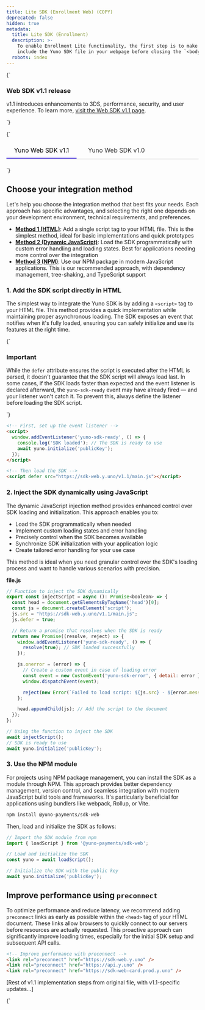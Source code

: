 ```yaml
---
title: Lite SDK (Enrollment Web) (COPY)
deprecated: false
hidden: true
metadata:
  title: Lite SDK (Enrollment)
  description: >-
    To enable Enrollment Lite functionality, the first step is to make sure to
    include the Yuno SDK file in your webpage before closing the `<body>`.
  robots: index
---
```

<HTMLBlock>{`
<body>
  <div class="infoBlockContainer ">
    <div class="verticalLine"></div>
    <div>
      <h3>Web SDK v1.1 release</h3>
      <div class="contentContainer">
        <p>
          v1.1 introduces enhancements to 3DS, performance, security, and user experience. To learn more, <a href="https://docs.y.uno/docs/yuno-web-sdk-v11">visit the Web SDK v1.1 page</a>.
        </p>
      </div>
    </div>
  </div>
</body>
`}</HTMLBlock>

<HTMLBlock>{`
<style>
  .tabs {
    display: flex;
    border-bottom: 2px solid #ddd;
    margin-bottom: 20px;
  }

  input[type="radio"] {
    display: none;
  }

  label {
    text-decoration: none;
    color: #333;
    padding: 10px 20px;
    transition: all 0.3s ease;
    font-size: 16px;
    margin-right: 10px;
    border-bottom: 2px solid transparent;
    cursor: pointer;
  }

  label:hover,
  label:focus {
    color: #000;
  }

  .tab-content {
    display: none;
  }

  /* Show content when corresponding radio button is checked */
  #webSDKv10:checked~.tab-content#webSDKv10,
  #webSDKv11:checked~.tab-content#webSDKv11 {
    display: block;
  }

  /* Style active tab */
  #webSDKv10:checked~.tabs label[for="webSDKv10"],
  #webSDKv11:checked~.tabs label[for="webSDKv11"] {
    color: #000;
    border-bottom: 2px solid #513CE1;
  }
</style>

<body>
  <input type="radio" id="webSDKv11" name="tabs" checked>
  <input type="radio" id="webSDKv10" name="tabs">

  <div class="tabs">
    <label for="webSDKv11">Yuno Web SDK v1.1</label>
    <label for="webSDKv10">Yuno Web SDK v1.0</label>
  </div>

  <div class="tab-content" id="webSDKv11">
`}</HTMLBlock>

## Choose your integration method

Let's help you choose the integration method that best fits your needs. Each approach has specific advantages, and selecting the right one depends on your development environment, technical requirements, and preferences.

* **[Method 1 (HTML)](#1-add-the-sdk-script-directly-in-html)**: Add a single script tag to your HTML file. This is the simplest method, ideal for basic implementations and quick prototypes
* **[Method 2 (Dynamic JavaScript)](#2-inject-the-sdk-dynamically-using-javascript)**: Load the SDK programmatically with custom error handling and loading states. Best for applications needing more control over the integration
* **[Method 3 (NPM)](#3-use-the-npm-module)**: Use our NPM package in modern JavaScript applications. This is our recommended approach, with dependency management, tree-shaking, and TypeScript support

### 1. Add the SDK script directly in HTML

The simplest way to integrate the Yuno SDK is by adding a `<script>` tag to your HTML file. This method provides a quick implementation while maintaining proper asynchronous loading. The SDK exposes an event that notifies when it's fully loaded, ensuring you can safely initialize and use its features at the right time.

<HTMLBlock>{`
<body>
  <div class="infoBlockContainer ">
    <div class="verticalLine"></div>
    <div>
      <h3>Important</h3>
      <div class="contentContainer">
        <p>
          While the <code>defer</code> attribute ensures the script is executed after the HTML is parsed, it doesn't guarantee that the SDK script will always load last. In some cases, if the SDK loads faster than expected and the event listener is declared afterward, the <code>yuno-sdk-ready</code> event may have already fired — and your listener won't catch it. To prevent this, always define the listener before loading the SDK script.
        </p>
      </div>
    </div>
  </div>
</body>
`}</HTMLBlock>

```html
<!-- First, set up the event listener -->
<script>
  window.addEventListener('yuno-sdk-ready', () => {
    console.log('SDK loaded'); // The SDK is ready to use
    await yuno.initialize('publicKey');
  });
</script>

<!-- Then load the SDK -->
<script defer src="https://sdk-web.y.uno/v1.1/main.js"></script>
```

### 2. Inject the SDK dynamically using JavaScript

The dynamic JavaScript injection method provides enhanced control over SDK loading and initialization. This approach enables you to:

* Load the SDK programmatically when needed
* Implement custom loading states and error handling
* Precisely control when the SDK becomes available
* Synchronize SDK initialization with your application logic
* Create tailored error handling for your use case

This method is ideal when you need granular control over the SDK's loading process and want to handle various scenarios with precision.

**file.js**

```javascript
// Function to inject the SDK dynamically
export const injectScript = async (): Promise<boolean> => {
  const head = document.getElementsByTagName('head')[0];
  const js = document.createElement('script');
  js.src = "https://sdk-web.y.uno/v1.1/main.js";
  js.defer = true;

  // Return a promise that resolves when the SDK is ready
  return new Promise((resolve, reject) => {
    window.addEventListener('yuno-sdk-ready', () => {
      resolve(true); // SDK loaded successfully
    });

    js.onerror = (error) => {
      // Create a custom event in case of loading error
      const event = new CustomEvent('yuno-sdk-error', { detail: error });
      window.dispatchEvent(event);

      reject(new Error(`Failed to load script: ${js.src} - ${error.message}`));
    };

    head.appendChild(js); // Add the script to the document
  });
};

// Using the function to inject the SDK
await injectScript();
// SDK is ready to use
await yuno.initialize('publicKey');
```

### 3. Use the NPM module

For projects using NPM package management, you can install the SDK as a module through NPM. This approach provides better dependency management, version control, and seamless integration with modern JavaScript build tools and frameworks. It's particularly beneficial for applications using bundlers like webpack, Rollup, or Vite.

```bash
npm install @yuno-payments/sdk-web
```

Then, load and initialize the SDK as follows:

```javascript
// Import the SDK module from npm
import { loadScript } from '@yuno-payments/sdk-web';

// Load and initialize the SDK
const yuno = await loadScript();

// Initialize the SDK with the public key
await yuno.initialize('publicKey');
```

## Improve performance using `preconnect`

To optimize performance and reduce latency, we recommend adding `preconnect` links as early as possible within the `<head>` tag of your HTML document. These links allow browsers to quickly connect to our servers before resources are actually requested. This proactive approach can significantly improve loading times, especially for the initial SDK setup and subsequent API calls.

```html
<!-- Improve performance with preconnect -->
<link rel="preconnect" href="https://sdk-web.y.uno" />
<link rel="preconnect" href="https://api.y.uno" />
<link rel="preconnect" href="https://sdk-web-card.prod.y.uno" />
```

\[Rest of v1.1 implementation steps from original file, with v1.1-specific updates...]

<HTMLBlock>{`
  </div>

  <div class="tab-content" id="webSDKv10">
`}</HTMLBlock>

Follow this step-by-step guide to implement and enable Yuno's Lite Web SDK v1.0 functionality in your application.

## Step 1: Include the library in your project

Ensure the Yuno SDK file is included in your webpage before closing the `</body>` tag. Refer to the example below:

```html
<script src="https://sdk-web.y.uno/v1/static/js/main.min.js"></script>
```

<HTMLBlock>{`
<body>
  <div class="infoBlockContainer ">
    <div class="verticalLine"></div>
    <div>
      <h3>TypeScript library</h3>
      <div class="contentContainer">
        <p>
          If you are using TypeScript, Yuno provides a <a href="https://www.npmjs.com/package/@yuno-payments/sdk-web-types">library</a> that you can use to see all available methods available in the Yuno Web SDK.
        </p>
      </div>
    </div>
  </div>
</body>
`}</HTMLBlock>

## Step 2: Initialize SDK with the public key

In your JavaScript application, create an instance of the `Yuno` class by providing a valid **PUBLIC\_API\_KEY**. Check the [Get your API credentials](doc:developers-credentials) guide.

Like the example below, use the initialized class that is attributed to the `yuno`constant.

```javascript
const yuno = Yuno.initialize(PUBLIC_API_KEY)
```

## Step 3: Start the checkout process

You will start the checkout process. To do it, use the `yuno.startCheckout` function and provide the necessary parameters.

The following table lists all required parameters and their descriptions. For optional parameters, go to [Complementary Features](doc:lite-checkout-sdk#complementary-features).

<Table align={["left","left"]}>
  <thead>
    <tr>
      <th>
        Parameter
      </th>

      <th>
        Description
      </th>
    </tr>
  </thead>

  <tbody>
    <tr>
      <td>
        `checkoutSession`
      </td>

      <td>
        Refers to the current payment's [checkout session](ref:create-checkout-session).
        `Example: '438413b7-4921-41e4-b8f3-28a5a0141638'`
      </td>
    </tr>

    <tr>
      <td>
        `country_code`
      </td>

      <td>
        This parameter determines the country for which the payment process is being configured. The complete list of supported countries and their country code is available on the [Country coverage](doc:country-coverage-yuno-sdk) page.
      </td>
    </tr>

    <tr>
      <td>
        `language`
      </td>

      <td>
        Defines the language to be used in the payment forms. You can set it to one of the available language options: es (Spanish), en (English), pt (Portuguese), fil (Filipino), id (Indonesian), ms (Malay), or th (Thai).
      </td>
    </tr>

    <tr>
      <td>
        `onLoading`
      </td>

      <td>
        Required to receive notifications about server calls or loading events during the payment process.
      </td>
    </tr>

    <tr>
      <td>
        `showLoading`
      </td>

      <td>
        Control the visibility of the Yuno loading/spinner page during the payment process. By default, it's `true`.
      </td>
    </tr>

    <tr>
      <td>
        `issuersFormEnable`
      </td>

      <td>
        Enables the issuer's form. By default, it's `true`.
      </td>
    </tr>

    <tr>
      <td>
        `showPaymentStatus`
      </td>

      <td>
        Shows the Yuno Payment Status page. You can use this option when continuing a payment as well. By default, it's `true`.
      </td>
    </tr>
  </tbody>
</Table>

```javascript
yuno.startCheckout({
  checkoutSession: '438413b7-4921-41e4-b8f3-28a5a0141638',
  country_code: "FR",
  language: 'fr',
  showLoading: true,
  issuersFormEnable: true,
  showPaymentStatus: true,
  onLoading: (args) => {
    console.log(args);
  }
  async yunoCreatePayment(oneTimeToken) {
    await createPayment({ oneTimeToken, checkoutSession })
    yuno.continuePayment({ showPaymentStatus: true })
  },
})
```

<HTMLBlock>{`
<body>
  <div class="infoBlockContainer">
    <div class="verticalLine"></div>
    <div>
      <h3>Customer and merchant-initiated transactions</h3>
      <div class="contentContainer">
        <p>
					Payments can be initiated by the customer (CIT) or by the merchant (MIT). You find more information about their characteristics in <a href="/docs/stored-credentials">Stored credentials</a>. 
        </p>
        <p>
					The step-by-step presented on this page refers to a customer-initiated transaction without the recurrence option. Typically, it's used in one-time online purchases, in-store purchases, ATM withdrawals, etc.
        </p>       
      </div>
    </div>
  </div>
</body>
`}</HTMLBlock>

<HTMLBlock>{`
<body>
  <div class="infoBlockContainer ">
    <div class="verticalLine"></div>
    <div>
      <h3>Rendering mode</h3>
      <div class="contentContainer">
        <p>
          By default, Yuno SDK renders as a modal. However, you can specify the element where the SDK will render. To learn how to use the Lite SDK to perform MIT operations, access the <a href="https://docs.y.uno/docs/lite-checkout-sdk#mode-of-form-rendering">Mode of form rendering</a> section.  
        </p>
      </div>
    </div>
  </div>
</body>
`}</HTMLBlock>

## Step 4: Mount the SDK

Next, you have to mount the SDK, presenting the checkout based on the payment method selected by your customer. Remember, when using the Lite SDK, you're responsible for displaying the payment methods and capturing the customer's selection. Access [Lite SDK (Payment)](doc:the-ultimate-checkout-lite) for additional information.

Use the `yuno.mountCheckoutLite()` function by selecting an HTML element and using a valid CSS selector (`#`, `.`, `[data-*]`) to display the checkout for the selected payment method.

```javascript
yuno.mountCheckoutLite({
  /**
   * can be one of 'PAYPAL' | 'PIX' | 'APPLE_PAY' | 'GOOGLE_PAY' | CARD
   */
  paymentMethodType: PAYMENT_METHOD_TYPE,
  /**
   * Vaulted token related to payment method type.
   * Only if you already have it
   * @optional 
   */
  vaultedToken: VAULTED_TOKEN,
})
```

After mounting the SDK, the selected payment method flow will start automatically.

## Step 5: Initiate the payment process

After the user has selected a payment method, remember to call `yuno.startPayment()` to initiate the payment flow. Below, you will find an example where `yuno.startPayment()` is called when the user clicks on `button-pay`:

```javascript
const PayButton = document.querySelector('#button-pay')

PayButton.addEventListener('click', () => {
  yuno.startPayment()
})
```

## Step 6: Get the OTT (one-time token)

Once the customer fills out the requested data in Yuno's payment forms, the SDK provides the one-time token. The configuration function `yunoCreatePayment(oneTimeToken)` is then triggered with the one-time token.

```javascript
yunoCreatePayment(oneTimeToken)
```

You can also use `tokenWithInformation` to receive any additional info the customer gives at checkout, such as installments or document type/number.

```javascript
yunoCreatePayment(oneTimeToken, tokenWithInformation)
```

<HTMLBlock>{`
<body>
  <div class="infoBlockContainer alert">
    <div class="verticalLineAlert"></div>
    <div>
      <h3>Important</h3>
      <div class="contentContainer">
        <p>
				The merchant is responsible for handling the loader. Yuno offers an option to use our loader; however, the merchant can use their own loader and must make the corresponding configurations.
        </p>
      </div>
    </div>
  </div>
</body>
`}</HTMLBlock>

## Step 7: Create the Payment

Once you have completed the steps described before, you will be able to create a payment. The back-to-back payment creation must be carried out using the [Create Payment endpoint](https://docs.y.uno/reference/create-payment). The merchant should call their backend to create the payment within Yuno, using the one-time token and the checkout session.

<HTMLBlock>{`
<body>
  <div class="infoBlockContainer">
    <div class="verticalLine"></div>
    <div>
      <h3>Continue method</h3>
      <div class="contentContainer">
        <p>
          Yuno recommends you integrate the <code>continuePayment</code> method of the SDK after the payment is created because certain asynchronous payment methods require additional action from the customer to complete it. The API will inform you of this scenario via the <code>sdk_action_required</code> field of the response, which will be returned as true. The <code>yuno.continuePayment()</code> function will display the additional screens to the customers, where they can carry out the necessary actions to complete the payment. Otherwise, this step is not necessary.
        </p>
      </div>
    </div>
  </div>
</body>
`}</HTMLBlock>

## Complementary features

Yuno Web SDK provides additional services and configurations you can use to improve customers' experience:

* [Form loader](doc:lite-checkout-sdk#loader)
* [Bank Issuer List](doc:lite-checkout-sdk#form-of-the-issuer)
* [Render mode ](doc:lite-checkout-sdk#mode-of-form-rendering)
* [Card form configurations ](doc:lite-checkout-sdk#card-form-configurations)
  * [Save Card for future payments](doc:lite-checkout-sdk#save-card-for-future-payments)
  * [Render mode](doc:lite-checkout-sdk#rendering-modes)
  * [Text payment form buttons](doc:lite-checkout-sdk#text-payment-form-buttons)
  * [Persist credit card form to retry payments](doc:lite-checkout-sdk#persist-credit-card-form-to-retry-payments)
  * [Hide Pay button](doc:lite-checkout-sdk#hide-pay-button)

### Loader

Control the use of the [loader](doc:loader).

<Table align={["left","left"]}>
  <thead>
    <tr>
      <th>
        Parameter
      </th>

      <th>
        Description
      </th>
    </tr>
  </thead>

  <tbody>
    <tr>
      <td>
        `showLoading`
      </td>

      <td>
        You can hide or show the Yuno loading/spinner page. Enabling this option ensures that the loading component remains displayed until either the `hideLoader()` or `continuePayment()` function is called.
        The default value is true.
      </td>
    </tr>
  </tbody>
</Table>

```javascript
yuno.startCheckout({
  showLoading: true,
})
```

### Form of the issuer

| Parameter           | Description                                                                                |
| :------------------ | :----------------------------------------------------------------------------------------- |
| `issuersFormEnable` | Through this parameter, you can configure the SDK to enable the issuer's form (bank list). |

```javascript
yuno.startCheckout({
  issuersFormEnable: true,
})
```

### Mode of form rendering

<Table align={["left","left"]}>
  <thead>
    <tr>
      <th>
        Parameter
      </th>

      <th>
        Description
      </th>
    </tr>
  </thead>

  <tbody>
    <tr>
      <td>
        `renderMode`
      </td>

      <td>
        This parameter is optional. It determines the mode in which the payment forms will be displayed.

        * `type`: can be one of `modal` or `element`.
        * `elementSelector`: Element where the form will be rendered. Only required if `type `is `element`.
      </td>
    </tr>

    <tr>
      <td>
        `elementSelector`
      </td>

      <td>
        Required only if the type is `element`. Specifies the HTML elements where you want to mount the Yuno SDK. You can specify the elements using one of the following options:

        * **String (Deprecated)**: Provide the ID or selector of the element where the SDK should be mounted.
        * **Object**: Specify the elements for mounting the APM and action forms. You need to provide the element for the `apmForm`, which is where the APM is displayed, and the element for the `actionForm`, where the Continue Payment button appears. This button triggers a modal that shows the steps to complete a payment with a provider. For example, with PIX, it displays a QR code.
      </td>
    </tr>
  </tbody>
</Table>

```javascript
yuno.startCheckout({
  renderMode: {
    /**
     * Type can be one of `modal` or `element`
     * By default the system uses 'modal'
     * It is optional
     */
    type: 'modal',
    /**
     * Element where the form will be rendered.
     * It is optional
     * Can be a string (deprecated) or an object with the following structure:
     * {
     *   apmForm: "#form-element",
     *   actionForm: "#action-form-element"
     * }
     */
    elementSelector: {
      apmForm: "#form-element",
      actionForm: "#action-form-element"
    } 
  },
})
```

### Card form configurations

<Table align={["left","left"]}>
  <thead>
    <tr>
      <th>
        Parameter
      </th>

      <th>
        Description
      </th>
    </tr>
  </thead>

  <tbody>
    <tr>
      <td>
        `card`
      </td>

      <td>
        Define specific settings for the credit card form:

        * `type`: `step` o `extends`
        * `styles`: You can edit card form styles. Only you should write css, then it will be injected into the iframe.
        * `cardSaveEnable`: Show checkbox for save/enroll card. The default value is false.
        * `texts`: Custom texts in the Card forms buttons.
      </td>
    </tr>
  </tbody>
</Table>

```javascript
yuno.startCheckout({
  card: {
    type: "extends",
    styles: '',
    cardSaveEnable: false,
    texts: {}
  },
})
```

#### Save card for future payments

In addition, you can display a checkbox for saving or enrolling cards using the `cardSaveEnable: true`. Below are examples of the checkbox for both card form renders.

<Image align="center" src="https://files.readme.io/bd62c09d3eaf421c95d0df7574f346d99b863383f86cdb3d570d344f7ecf2b3b-complementary-features.png" />

#### Rendering modes

Below you find screenshots presenting the difference between the following:

* Render modes `modal` and `elements` for the payment method list
* Render modes `step` and `extends` for the credit card form

<Image align="center" src="https://files.readme.io/6af3c546704cb7a9474fecdf1dc9a139b611ae585ae72074faeb2a6ea3c620b0-caracteristicas_Complemetarias_web_1.png" />

You also can choose one of the render options for the card form, `step` and `extends`:

<Image align="center" src="https://files.readme.io/c9b56c608ae9542d7f78dd8b9406054eee82169a3b8f3c3b22c8338d9b797939-caracteristicas_Complemetarias_web_2.png" />

#### Text payment form buttons

| Parameter | Description                                                                                    |
| :-------- | :--------------------------------------------------------------------------------------------- |
| `texts`   | Provide custom text for payment form buttons to match your application's language or branding. |

```javascript
yuno.startCheckout({
  texts: {
    customerForm?: {
      submitButton?: string;
    }
    paymentOtp?: {
      sendOtpButton?: string;
    }
  }
})
```

#### Persist credit card form to retry payments

If a transaction is rejected, you can use the credit card form to retry a payment after the customer has entered the credit card details. To do that, you will need to:

1. Add the following parameter while initializing the SDK to persist the credit card form after the one-time use token is created:
   ```javascript
   yuno.startCheckout({
     automaticallyUnmount: false,
   })
   ```
2. In case the transaction is rejected, you will need to:
   1. Execute the method `yuno.notifyError() `to delete the previously entered CVV for the first transaction.
   2. Create a new checkout session and update the SDK with the new one by executing `yuno.updateCheckoutSession(checkoutsession)`
3. Continue with the new checkout and one-time use token with the regular payment flow.

#### Hide Pay button

You can hide the Pay button when presenting the Card or Customer Data Forms. To control this feature, you'll set `showPayButton` to `false` when starting the checkout with the `startCheckout` function. The code block below presents an example of how to hide the payment button:

```javascript
yuno.startCheckout({
  /**
   * Hide (false) or show (true) the customer or card form pay button
   * @default true
   * @optional
   */
  showPayButton: false,
})
```

The following images present examples of the Customer Data Form with and without the Pay button:

<Image align="center" src="https://files.readme.io/f2fd10924004e11c3776699fe301afd21259eba255f9329f83e3276c19010b64-Card_boton.png" />

The following images present examples of the Card Form with and without the Pay button:

<Image align="center" src="https://files.readme.io/87bfe55c56266fb1d8ffc7cd1f8648840b06353a960b7d2bb7d27cb174eaae53-Card_boton_1.png" />

If you hide the Pay button, you will need to start the one-time token creation through your code. To create the one-time token and continue the payment in your backend, call the `submitOneTimeTokenForm` function. The code block below presents how to use the `submitOneTimeTokenForm` function.

```javascript
/**
 * This function triggers the same functionality that is called when the customer clicks on the pay form button. This approach does not work if you choosed step for rendering mode.
 */
yuno.submitOneTimeTokenForm()
```

## What's next?

Learn about the additional configurations from the Lite SDK accessing [Complementary Features](doc:lite-checkout-sdk#complementary-features). You can also access other functions available on the Yuno Web SDK:

* [SDK Customizations](doc:sdk-customizations): Change the SDK appearance to match your brand
* [Payment Status](doc:payment-status): Update the user about the payment process
* [3DS Setup SDK](doc:3ds-setup-sdk): Integrate 3DS into your payment flow

<HTMLBlock>{`
  </div>

  <div class="tab-content" id="webSDKv10">
`}</HTMLBlock>

// ... rest of v1.0 content ...